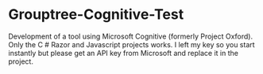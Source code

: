 # Grouptree-Cognitive-Test

Development of a tool using Microsoft Cognitive (formerly Project Oxford). Only the C # Razor and Javascript projects works. I left my key so you start instantly but please get an API key from Microsoft and replace it in the project.
